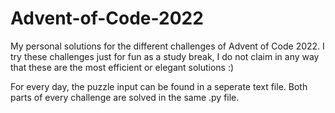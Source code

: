 # Advent-of-Code-2022

My personal solutions for the different challenges of Advent of Code 2022. I try these challenges just for fun as  a study break, I do not claim in any way that these are the most efficient or elegant solutions :)

For every day, the puzzle input can be found in a seperate text file. Both parts of every challenge are solved in the same .py file.
